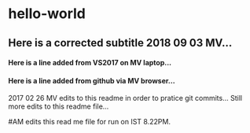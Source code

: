 # hello-world
## Here is a corrected subtitle 2018 09 03 MV...
#### Here is a line added from VS2017 on MV laptop... 
#### Here is a line added from github via MV browser... 
2017 02 26
MV edits to this readme in order to pratice git commits... 
Still more edits to this readme file...

#AM edits this read me file for run on IST 8.22PM.
